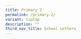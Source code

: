 ```yaml
---
title: Primary 2
permalink: /primary-2/
variant: tiptap
description: ""
third_nav_title: School Letters
---
```

<p></p>